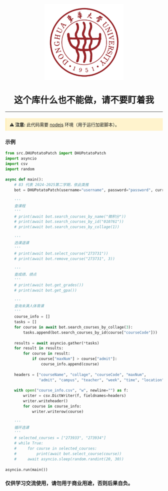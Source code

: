 <div align=center>
    <img src="./DHU.png" alt="DHU logo" width="50%">
</div>

<h1 align=center>这个库什么也不能做，请不要盯着我</h1>

---

<div style="background-color: #fff3cd; border-left: 4px solid #ffeeba; padding: 10px; margin: 20px 0;">
  <strong>⚠️ 注意:</strong> 此代码需要 <a href="https://nodejs.org/zh-cn/">nodejs</a> 环境（用于运行加密脚本）。
</div>

### 示例

```python
from src.DHUPotatoPatch import DHUPotatoPatch
import asyncio
import csv
import random

async def main():
    # 83 代表 2024-2025第二学期，依此类推
    bot = DHUPotatoPatch(username="username", password="password", current_semester="83")

    '''
    查课程
    '''
    # print(await bot.search_courses_by_name("微积分"))
    # print(await bot.search_courses_by_id("010761"))
    # print(await bot.search_courses_by_collage(1))

    '''
    选课退课
    '''
    # print(await bot.select_course("273731"))
    # print(await bot.remove_course("273731", 3))

    '''
    查成绩、绩点
    '''
    # print(await bot.get_grades())
    # print(await bot.get_gpa())

    '''
    查询未满人体育课
    '''
    course_info = []
    tasks = []
    for course in await bot.search_courses_by_collage(3):
        tasks.append(bot.search_courses_by_id(course["courseCode"]))

    results = await asyncio.gather(*tasks)
    for result in results:
        for course in result:
            if course["maxNum"] > course["admit"]:
                course_info.append(course)

    headers = ["courseName", "collage", "courseCode", "maxNum",
               "admit", "campus", "teacher", "week", "time", "location"]

    with open("course_info.csv", "w", newline="") as f:
        writer = csv.DictWriter(f, fieldnames=headers)
        writer.writeheader()
        for course in course_info:
            writer.writerow(course)

    '''
    循环选课
    '''
    # selected_courses = ["273933", "273934"]
    # while True:
    #     for course in selected_courses:
    #         print(await bot.select_course(course))
    #     await asyncio.sleep(random.randint(20, 30))

asyncio.run(main())
```

### 仅供学习交流使用，请勿用于商业用途，否则后果自负。
